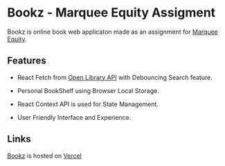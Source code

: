 # Bookz - Marquee Equity Assigment

Bookz is online book web applicaton made as an assignment for [Marquee Equity](https://marquee-equity.com).

## Features

- React Fetch from [Open Library API](https://openlibrary.org/search.json?q=YOUR_QUERY&limit=10&page=1) with Debouncing Search feature.

- Personal BookShelf using Browser Local Storage.

- React Context API is used for State Management.

- User Friendly Interface and Experience.

## Links

[Bookz](https://marquee-equity-seven.vercel.app/) is hosted on [Vercel](https://vercel.com/)
